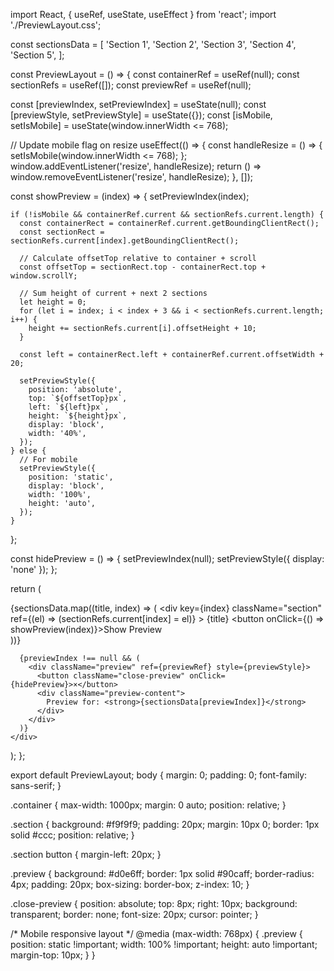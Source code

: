 import React, { useRef, useState, useEffect } from 'react';
import './PreviewLayout.css';

const sectionsData = [
  'Section 1',
  'Section 2',
  'Section 3',
  'Section 4',
  'Section 5',
];

const PreviewLayout = () => {
  const containerRef = useRef(null);
  const sectionRefs = useRef([]);
  const previewRef = useRef(null);

  const [previewIndex, setPreviewIndex] = useState(null);
  const [previewStyle, setPreviewStyle] = useState({});
  const [isMobile, setIsMobile] = useState(window.innerWidth <= 768);

  // Update mobile flag on resize
  useEffect(() => {
    const handleResize = () => {
      setIsMobile(window.innerWidth <= 768);
    };
    window.addEventListener('resize', handleResize);
    return () => window.removeEventListener('resize', handleResize);
  }, []);

  const showPreview = (index) => {
    setPreviewIndex(index);

    if (!isMobile && containerRef.current && sectionRefs.current.length) {
      const containerRect = containerRef.current.getBoundingClientRect();
      const sectionRect = sectionRefs.current[index].getBoundingClientRect();

      // Calculate offsetTop relative to container + scroll
      const offsetTop = sectionRect.top - containerRect.top + window.scrollY;

      // Sum height of current + next 2 sections
      let height = 0;
      for (let i = index; i < index + 3 && i < sectionRefs.current.length; i++) {
        height += sectionRefs.current[i].offsetHeight + 10;
      }

      const left = containerRect.left + containerRef.current.offsetWidth + 20;

      setPreviewStyle({
        position: 'absolute',
        top: `${offsetTop}px`,
        left: `${left}px`,
        height: `${height}px`,
        display: 'block',
        width: '40%',
      });
    } else {
      // For mobile
      setPreviewStyle({
        position: 'static',
        display: 'block',
        width: '100%',
        height: 'auto',
      });
    }
  };

  const hidePreview = () => {
    setPreviewIndex(null);
    setPreviewStyle({ display: 'none' });
  };

  return (
    <div>
      <div className="container" ref={containerRef}>
        {sectionsData.map((title, index) => (
          <div
            key={index}
            className="section"
            ref={(el) => (sectionRefs.current[index] = el)}
          >
            {title}
            <button onClick={() => showPreview(index)}>Show Preview</button>
          </div>
        ))}
      </div>

      {previewIndex !== null && (
        <div className="preview" ref={previewRef} style={previewStyle}>
          <button className="close-preview" onClick={hidePreview}>×</button>
          <div className="preview-content">
            Preview for: <strong>{sectionsData[previewIndex]}</strong>
          </div>
        </div>
      )}
    </div>
  );
};

export default PreviewLayout;
body {
  margin: 0;
  padding: 0;
  font-family: sans-serif;
}

.container {
  max-width: 1000px;
  margin: 0 auto;
  position: relative;
}

.section {
  background: #f9f9f9;
  padding: 20px;
  margin: 10px 0;
  border: 1px solid #ccc;
  position: relative;
}

.section button {
  margin-left: 20px;
}

.preview {
  background: #d0e6ff;
  border: 1px solid #90caff;
  border-radius: 4px;
  padding: 20px;
  box-sizing: border-box;
  z-index: 10;
}

.close-preview {
  position: absolute;
  top: 8px;
  right: 10px;
  background: transparent;
  border: none;
  font-size: 20px;
  cursor: pointer;
}

/* Mobile responsive layout */
@media (max-width: 768px) {
  .preview {
    position: static !important;
    width: 100% !important;
    height: auto !important;
    margin-top: 10px;
  }
}


